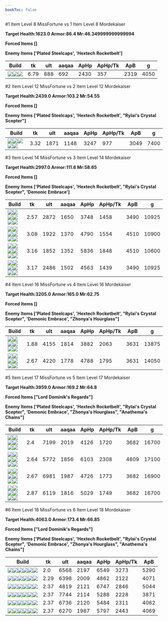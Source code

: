 ```yaml
---
bookToc: false
---
```


#1 Item Level 8 MissFortune vs 1 Item Level 8 Mordekaiser

**Target Health:1623.0 Armor:86.4 Mr:46.349999999999994**


**Forced Items []**


**Enemy Items ['Plated Steelcaps', 'Hextech Rocketbelt']**




Build | tk | ult | aaqaa |ApHp | ApHp/Tk | ApB | g
-|-|-|-|-|-|-|-
![](/item/3153.png)![](/item/1001.png)![](/item/1055.png)|6.79|888|692|2430|357|2319|4050




























































#2 Item Level 12 MissFortune vs 2 Item Level 12 Mordekaiser

**Target Health:2439.0 Armor:103.2 Mr:54.55**


**Forced Items []**


**Enemy Items ['Plated Steelcaps', 'Hextech Rocketbelt', "Rylai's Crystal Scepter"]**




Build | tk | ult | aaqaa |ApHp | ApHp/Tk | ApB | g
-|-|-|-|-|-|-|-
![](/item/3153.png)![](/item/6676.png)![](/item/1001.png)![](/item/1055.png)![](/item/1036.png)|3.32|1871|1148|3247|977|3049|7400




























































#3 Item Level 14 MissFortune vs 3 Item Level 14 Mordekaiser

**Target Health:2997.0 Armor:111.6 Mr:58.65**


**Forced Items []**


**Enemy Items ['Plated Steelcaps', 'Hextech Rocketbelt', "Rylai's Crystal Scepter", 'Demonic Embrace']**




Build | tk | ult | aaqaa |ApHp | ApHp/Tk | ApB | g
-|-|-|-|-|-|-|-
![](/item/3153.png)![](/item/3036.png)![](/item/6696.png)![](/item/1001.png)![](/item/1055.png)![](/item/1037.png)|2.57|2872|1650|3748|1458|3490|10925
![](/item/3153.png)![](/item/3091.png)![](/item/6333.png)![](/item/1001.png)![](/item/1055.png)![](/item/1036.png)|3.08|1922|1370|4790|1554|4510|10900
![](/item/3153.png)![](/item/3026.png)![](/item/3091.png)![](/item/1001.png)![](/item/1055.png)![](/item/1036.png)|3.16|1852|1352|5836|1848|4510|10600
![](/item/3153.png)![](/item/3026.png)![](/item/3036.png)![](/item/1001.png)![](/item/1055.png)![](/item/1037.png)|3.17|2486|1502|4563|1439|3490|10925




























































#4 Item Level 16 MissFortune vs 4 Item Level 16 Mordekaiser

**Target Health:3205.0 Armor:165.0 Mr:62.75**


**Forced Items []**


**Enemy Items ['Plated Steelcaps', 'Hextech Rocketbelt', "Rylai's Crystal Scepter", 'Demonic Embrace', "Zhonya's Hourglass"]**




Build | tk | ult | aaqaa |ApHp | ApHp/Tk | ApB | g
-|-|-|-|-|-|-|-
![](/item/3153.png)![](/item/6676.png)![](/item/3036.png)![](/item/6675.png)![](/item/1001.png)![](/item/1037.png)|1.88|4155|1814|3882|2063|3631|13875
![](/item/3153.png)![](/item/3026.png)![](/item/3036.png)![](/item/3142.png)![](/item/1038.png)![](/item/1036.png)|2.67|4220|1778|4788|1795|3631|14050




























































#5 Item Level 17 MissFortune vs 5 Item Level 17 Mordekaiser

**Target Health:3959.0 Armor:169.2 Mr:64.8**


**Forced Items ["Lord Dominik's Regards"]**


**Enemy Items ['Plated Steelcaps', 'Hextech Rocketbelt', "Rylai's Crystal Scepter", 'Demonic Embrace', "Zhonya's Hourglass", "Anathema's Chains"]**




Build | tk | ult | aaqaa |ApHp | ApHp/Tk | ApB | g
-|-|-|-|-|-|-|-
![](/item/3153.png)![](/item/3036.png)![](/item/6696.png)![](/item/6676.png)![](/item/3142.png)![](/item/1038.png)|2.4|7199|2019|4126|1720|3682|16700
![](/item/3153.png)![](/item/3072.png)![](/item/3036.png)![](/item/3091.png)![](/item/3142.png)![](/item/1038.png)|2.64|5772|1856|6103|2308|4809|17100
![](/item/3153.png)![](/item/6676.png)![](/item/3072.png)![](/item/3036.png)![](/item/3142.png)![](/item/1038.png)|2.67|6981|1987|4726|1773|3682|16900
![](/item/3153.png)![](/item/3026.png)![](/item/3036.png)![](/item/3142.png)![](/item/6676.png)![](/item/1038.png)|2.87|6119|1816|5029|1749|3682|16700




























































#6 Item Level 18 MissFortune vs 6 Item Level 18 Mordekaiser

**Target Health:4063.0 Armor:173.4 Mr:66.85**


**Forced Items ["Lord Dominik's Regards"]**


**Enemy Items ['Plated Steelcaps', 'Hextech Rocketbelt', "Rylai's Crystal Scepter", 'Demonic Embrace', "Zhonya's Hourglass", "Anathema's Chains"]**




Build | tk | ult | aaqaa |ApHp | ApHp/Tk | ApB
-|-|-|-|-|-|-
![](/item/3153.png)![](/item/6676.png)![](/item/3072.png)![](/item/3036.png)![](/item/3091.png)![](/item/6692.png)|2.0|6568|2197|6549|3273|5290
![](/item/3153.png)![](/item/6676.png)![](/item/3074.png)![](/item/3036.png)![](/item/6333.png)![](/item/6692.png)|2.29|6398|2009|4862|2122|4071
![](/item/3153.png)![](/item/3026.png)![](/item/3091.png)![](/item/3036.png)![](/item/6676.png)![](/item/6671.png)|2.37|4819|2121|6747|2846|5044
![](/item/3153.png)![](/item/3036.png)![](/item/6696.png)![](/item/6676.png)![](/item/3142.png)![](/item/3026.png)|2.37|7744|2114|5288|2228|3871
![](/item/3153.png)![](/item/3036.png)![](/item/6696.png)![](/item/3026.png)![](/item/6676.png)![](/item/6692.png)|2.37|6736|2120|5484|2311|4062
![](/item/3153.png)![](/item/3026.png)![](/item/3036.png)![](/item/3074.png)![](/item/6676.png)![](/item/6692.png)|2.37|6270|1987|5797|2443|4069




























































